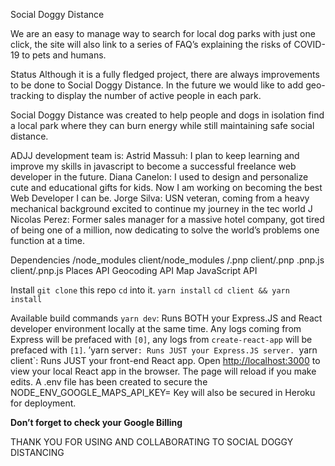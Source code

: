 Social Doggy Distance

We are an easy to manage way to search for local dog parks with just one click, the site will also link to a series of FAQ’s explaining the risks of COVID-19 to pets and humans.

Status
Although it is a fully fledged project, there are always improvements to be done to Social Doggy Distance. In the future we would like to add geo-tracking to display the number of active people in each park.

Social Doggy Distance was created to help people and dogs in isolation find a local park where they can burn energy while still maintaining safe social distance.

ADJJ development team is:
Astrid Massuh: I plan to keep learning and improve my skills in javascript to become a successful freelance web developer in the future.
Diana Canelon: I used to design and personalize cute and educational gifts for kids. Now I am working on becoming the best Web Developer I can be.
Jorge Silva: USN veteran, coming from a heavy mechanical background excited to continue my journey in the tec world
J Nicolas Perez: Former sales manager for a massive hotel company, got tired of being one of a million, now dedicating to solve the world’s problems one function at a time.

Dependencies
/node_modules
client/node_modules
/.pnp
client/.pnp
.pnp.js
client/.pnp.js
Places API
Geocoding API
Map JavaScript API

Install
`git clone` this repo
`cd` into it.
`yarn install`
`cd client && yarn install`

Available build commands
`yarn dev`: Runs BOTH your Express.JS and React developer environment locally at the same time. Any logs coming from Express will be prefaced with `[0]`, any logs from `create-react-app` will be prefaced with `[1]`.
’yarn server`: Runs JUST your Express.JS server.
`yarn client`: Runs JUST your front-end React app.
Open [http://localhost:3000](http://localhost:3000) to view your local React app in the browser. The page will reload if you make edits.
A .env file has been created to secure the  NODE_ENV_GOOGLE_MAPS_API_KEY=
Key will also be secured in Heroku for deployment.

**Don’t forget to check your Google Billing**

THANK YOU FOR USING AND COLLABORATING TO SOCIAL DOGGY DISTANCING